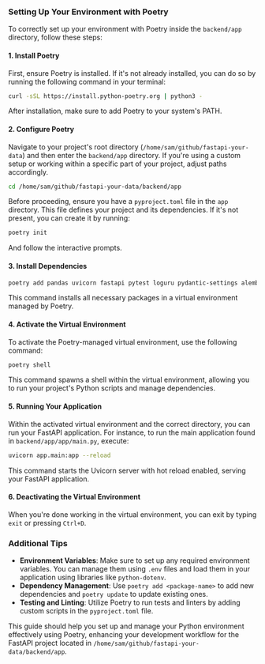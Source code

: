 ### Setting Up Your Environment with Poetry

To correctly set up your environment with Poetry inside the `backend/app` directory, follow these steps:

#### 1. Install Poetry

First, ensure Poetry is installed. If it's not already installed, you can do so by running the following command in your terminal:

```bash
curl -sSL https://install.python-poetry.org | python3 -
```

After installation, make sure to add Poetry to your system's PATH.

#### 2. Configure Poetry

Navigate to your project's root directory (`/home/sam/github/fastapi-your-data`) and then enter the `backend/app` directory. If you're using a custom setup or working within a specific part of your project, adjust paths accordingly.

```bash
cd /home/sam/github/fastapi-your-data/backend/app
```

Before proceeding, ensure you have a `pyproject.toml` file in the `app` directory. This file defines your project and its dependencies. If it's not present, you can create it by running:

```bash
poetry init
```

And follow the interactive prompts.

#### 3. Install Dependencies

```bash
poetry add pandas uvicorn fastapi pytest loguru pydantic-settings alembic pgvector
```

This command installs all necessary packages in a virtual environment managed by Poetry.

#### 4. Activate the Virtual Environment

To activate the Poetry-managed virtual environment, use the following command:

```bash
poetry shell
```

This command spawns a shell within the virtual environment, allowing you to run your project's Python scripts and manage dependencies.

#### 5. Running Your Application

Within the activated virtual environment and the correct directory, you can run your FastAPI application. For instance, to run the main application found in `backend/app/app/main.py`, execute:

```bash
uvicorn app.main:app --reload
```

This command starts the Uvicorn server with hot reload enabled, serving your FastAPI application.

#### 6. Deactivating the Virtual Environment

When you're done working in the virtual environment, you can exit by typing `exit` or pressing `Ctrl+D`.

### Additional Tips

- **Environment Variables**: Make sure to set up any required environment variables. You can manage them using `.env` files and load them in your application using libraries like `python-dotenv`.
- **Dependency Management**: Use `poetry add <package-name>` to add new dependencies and `poetry update` to update existing ones.
- **Testing and Linting**: Utilize Poetry to run tests and linters by adding custom scripts in the `pyproject.toml` file.

This guide should help you set up and manage your Python environment effectively using Poetry, enhancing your development workflow for the FastAPI project located in `/home/sam/github/fastapi-your-data/backend/app`.
